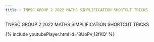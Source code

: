 ```yaml
---
title : TNPSC GROUP 2 2022 MATHS SIMPLIFICATION SHORTCUT TRICKS
---
```


TNPSC GROUP 2 2022 MATHS SIMPLIFICATION SHORTCUT TRICKS



{% include youtubePlayer.html id='8UoPv_12fKQ' %}
